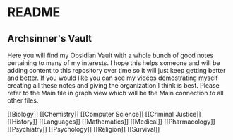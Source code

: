 # README
## Archsinner's Vault
Here you will find my Obsidian Vault with a whole bunch of good notes pertaining
to many of my interests. I hope this helps someone and will be adding content to
this repository over time so it will just keep getting better and better. If you
would like you can see my videos demostrating myself creating all these notes and
giving the organization I think is best. Please refer to the Main file in graph view
which will be the Main connection to all other files. 

[[Biology]]
[[Chemistry]]
[[Computer Science]]
[[Criminal Justice]]
[[History]]
[[Languages]]
[[Mathematics]]
[[Medical]]
[[Pharmacology]]
[[Psychiatry]]
[[Psychology]]
[[Religion]]
[[Survival]]